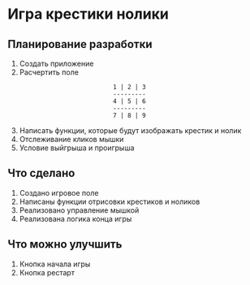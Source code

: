 # Игра крестики нолики

## Планирование разработки

1. Создать приложение
2. Расчертить поле
```                          
                             1 | 2 | 3
                             ---------
                             4 | 5 | 6
                             ---------
                             7 | 8 | 9
```                 
3. Написать функции, которые будут изображать крестик и нолик
4. Отслеживание кликов мышки
5. Условие выйгрыша и проигрыша

## Что сделано

1. Создано игровое поле
2. Написаны функции отрисовки крестиков и ноликов
3. Реализовано управление мышкой
4. Реализована логика конца игры

## Что можно улучшить

1. Кнопка начала игры
2. Кнопка рестарт
